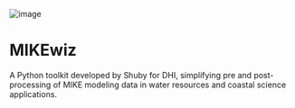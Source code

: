 ![image](https://github.com/Shubbee/MIKEwiz/assets/42157509/a89d8630-bd0e-4049-92e4-d0be017b4c7d)
# MIKEwiz
A Python toolkit developed by Shuby for DHI, simplifying pre and post-processing of MIKE modeling data in water resources and coastal science applications.

